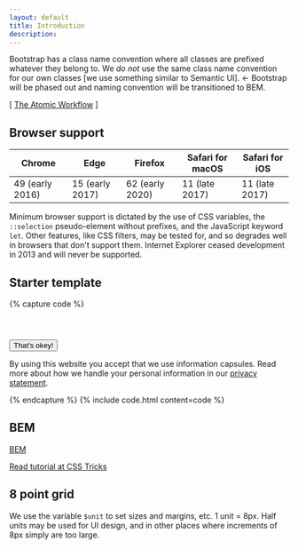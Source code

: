 ```yaml
---
layout: default
title: Introduction
description:
---
```


Bootstrap has a class name convention where all classes are prefixed whatever they belong to. We <em>do not</em> use the same class name convention for our own classes [we use something similar to Semantic UI]. <- Bootstrap will be phased out and naming convention will be transitioned to BEM.

[ [The Atomic Workflow](http://atomicdesign.bradfrost.com/chapter-4/) ]

## Browser support

| Chrome | Edge | Firefox | Safari for macOS | Safari for iOS |
|--------|------|---------|--------|----------------|
| 49 <span class="small">(early 2016)</span> | 15 <span class="small">(early 2017)</span> | 62 <span class="small">(early 2020)</span> | 11 <span class="small">(late 2017)</span>  | 11 <span class="small">(late 2017)</span> |

Minimum browser support is dictated by the use of CSS variables, the <code>::selection</code> pseudo-element without prefixes, and the JavaScript keyword <code>let</code>. Other features, like CSS filters, may be tested for, and so degrades well in browsers that don't support them. Internet Explorer ceased development in 2013 and will never be supported.

## Starter template

{% capture code %}
<!doctype html>
<html xmlns="http://www.w3.org/1999/xhtml" lang="nb-NO" class="">

<head>
  <meta charset="utf-8">
  <meta name="viewport" content="width=device-width, initial-scale=1, shrink-to-fit=no">
  <title>Vecora</title>
  <base href="">
  <link rel="stylesheet" href="styles.css">
</head>

<body>

  <header id="header">
  </header>

  <main id="content" role="main">
  </main>

  <footer id="footer">
    <!-- Sticks to the bottom automagically. -->
  </footer>

  <div class="cookie-message">
    <button class="primary float-right">That's okey!</button>
    <p>By using this website you accept that we use information capsules. Read more about how we handle your personal information in our <a href="#">privacy statement</a>.</p>
  </div>

  <script src="scripts.js"></script>
  <script async defer src="//maps.googleapis.com/maps/api/js?key=AIzaSyDAC2otWTUAVKGqsOyNNOgztuH64LFBNQs&callback=Maps.init"></script>
</body>

</html>
{% endcapture %}
{% include code.html content=code %}


## BEM

[BEM](http://getbem.com/)

[Read tutorial at CSS Tricks](https://css-tricks.com/bem-101/)

## 8 point grid

We use the variable `$unit` to set sizes and margins, etc. 1 unit = 8px. Half units may be used for UI design, and in other places where increments of 8px simply are too large.
